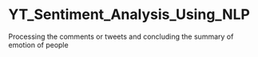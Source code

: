# YT_Sentiment_Analysis_Using_NLP
Processing the comments or tweets and concluding the summary of emotion of people
